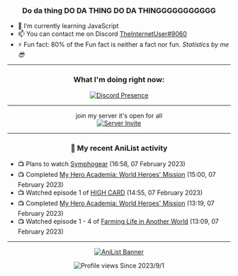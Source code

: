 <div align="center">

### Do da thing DO DA THING DO DA THINGGGGGGGGGGG
</div>

- 🌱 I’m currently learning JavaScript
- 📫 You can contact me on Discord [TheInternetUser#9060](https://discord.com/users/534117072796385300)
- ⚡ Fun fact: 80% of the Fun fact is neither a fact nor fun. _Statistics by me 😎_
<hr>

<div align="center">

### What I'm doing right now:
[![Discord Presence](https://lanyard.cnrad.dev/api/534117072796385300)](https://discord.com/users/534117072796385300)
<hr>

join my server it's open for all <br>
[![Server Invite](https://invidget.switchblade.xyz/bfYgVHxrSs)](https://discord.gg/bfYgVHxrSs)

<hr>
  
### 🌸 My recent AniList activity

</div>

<!-- ANILIST_ACTIVITY:start -->

-   📺 Plans to watch [Symphogear](https://anilist.co/anime/11751) (16:58, 07 February 2023)
-   📺 Completed [My Hero Academia: World Heroes' Mission](https://anilist.co/anime/126659) (15:00, 07 February 2023)
-   📺 Watched episode 1 of [HIGH CARD](https://anilist.co/anime/135778) (14:55, 07 February 2023)
-   📺 Completed [My Hero Academia: World Heroes' Mission](https://anilist.co/anime/126659) (13:19, 07 February 2023)
-   📺 Watched episode 1 - 4 of [Farming Life in Another World](https://anilist.co/anime/146850) (13:09, 07 February 2023)

<!-- ANILIST_ACTIVITY:end -->
<hr>

<div align="center">

[![AniList Banner](https://img.anili.st/User/929966)](https://anilist.co/user/TheInternetUser)

![Profile views](https://gpvc.arturio.dev/TheInternetUse7) Since 2023/9/1

</div>

